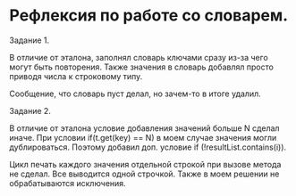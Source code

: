 # Рефлексия по работе со словарем.

Задание 1.

В отличие от эталона, заполнял словарь ключами сразу из-за чего могут быть повторения.
Также значения в словарь добавлял просто приводя числа к строковому типу.

Сообщение, что словарь пуст делал, но зачем-то в итоге удалил.

Задание 2.

В отличие от эталона условие добавления значений больше N сделал иначе.
При условии if(t.get(key) == N) в моем случае значения могли дублироваться.
Поэтому добавил доп. условие if (!resultList.contains(i)).

Цикл печать каждого значения отдельной строкой при вызове метода не сделал.
Все выводится одной строчкой.
Также в моем решении не обрабатываются исключения.